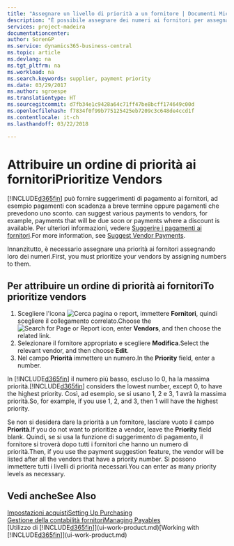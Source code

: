 ```yaml
---
title: "Assegnare un livello di priorità a un fornitore | Documenti Microsoft"
description: "È possibile assegnare dei numeri ai fornitori per assegnare loro una priorità e semplificare i suggerimenti di pagamento in Business Central."
services: project-madeira
documentationcenter: 
author: SorenGP
ms.service: dynamics365-business-central
ms.topic: article
ms.devlang: na
ms.tgt_pltfrm: na
ms.workload: na
ms.search.keywords: supplier, payment priority
ms.date: 03/29/2017
ms.author: sgroespe
ms.translationtype: HT
ms.sourcegitcommit: d7fb34e1c9428a64c71ff47be8bcff174649c00d
ms.openlocfilehash: f7834f0f99b775125425eb7209c3c648de4ccd1f
ms.contentlocale: it-ch
ms.lasthandoff: 03/22/2018

---
```

# <a name="prioritize-vendors"></a><span data-ttu-id="85d43-103">Attribuire un ordine di priorità ai fornitori</span><span class="sxs-lookup"><span data-stu-id="85d43-103">Prioritize Vendors</span></span>
[!INCLUDE[d365fin](includes/d365fin_md.md)]<span data-ttu-id="85d43-104"> può fornire suggerimenti di pagamento ai fornitori, ad esempio pagamenti con scadenza a breve termine oppure pagamenti che prevedono uno sconto.</span><span class="sxs-lookup"><span data-stu-id="85d43-104"> can suggest various payments to vendors, for example, payments that will be due soon or payments where a discount is available.</span></span> <span data-ttu-id="85d43-105">Per ulteriori informazioni, vedere [Suggerire i pagamenti ai fornitori](payables-how-suggest-vendor-payments.md).</span><span class="sxs-lookup"><span data-stu-id="85d43-105">For more information, see [Suggest Vendor Payments](payables-how-suggest-vendor-payments.md).</span></span>

<span data-ttu-id="85d43-106">Innanzitutto, è necessario assegnare una priorità ai fornitori assegnando loro dei numeri.</span><span class="sxs-lookup"><span data-stu-id="85d43-106">First, you must prioritize your vendors by assigning numbers to them.</span></span>

## <a name="to-prioritize-vendors"></a><span data-ttu-id="85d43-107">Per attribuire un ordine di priorità ai fornitori</span><span class="sxs-lookup"><span data-stu-id="85d43-107">To prioritize vendors</span></span>
1. <span data-ttu-id="85d43-108">Scegliere l'icona ![Cerca pagina o report](media/ui-search/search_small.png "icona Cerca pagina o report"), immettere **Fornitori**, quindi scegliere il collegamento correlato.</span><span class="sxs-lookup"><span data-stu-id="85d43-108">Choose the ![Search for Page or Report](media/ui-search/search_small.png "Search for Page or Report icon") icon, enter **Vendors**, and then choose the related link.</span></span>
2. <span data-ttu-id="85d43-109">Selezionare il fornitore appropriato e scegliere **Modifica**.</span><span class="sxs-lookup"><span data-stu-id="85d43-109">Select the relevant vendor, and then choose **Edit**.</span></span>
3. <span data-ttu-id="85d43-110">Nel campo **Priorità** immettere un numero.</span><span class="sxs-lookup"><span data-stu-id="85d43-110">In the **Priority** field, enter a number.</span></span>

<span data-ttu-id="85d43-111">In [!INCLUDE[d365fin](includes/d365fin_md.md)] il numero più basso, escluso lo 0, ha la massima priorità.</span><span class="sxs-lookup"><span data-stu-id="85d43-111">[!INCLUDE[d365fin](includes/d365fin_md.md)] considers the lowest number, except 0, to have the highest priority.</span></span> <span data-ttu-id="85d43-112">Così, ad esempio, se si usano 1, 2 e 3, 1 avrà la massima priorità.</span><span class="sxs-lookup"><span data-stu-id="85d43-112">So, for example, if you use 1, 2, and 3, then 1 will have the highest priority.</span></span>

<span data-ttu-id="85d43-113">Se non si desidera dare la priorità a un fornitore, lasciare vuoto il campo **Priorità**.</span><span class="sxs-lookup"><span data-stu-id="85d43-113">If you do not want to prioritize a vendor, leave the **Priority** field blank.</span></span> <span data-ttu-id="85d43-114">Quindi, se si usa la funzione di suggerimento di pagamento, il fornitore si troverà dopo tutti i fornitori che hanno un numero di priorità.</span><span class="sxs-lookup"><span data-stu-id="85d43-114">Then, if you use the payment suggestion feature, the vendor will be listed after all the vendors that have a priority number.</span></span> <span data-ttu-id="85d43-115">Si possono immettere tutti i livelli di priorità necessari.</span><span class="sxs-lookup"><span data-stu-id="85d43-115">You can enter as many priority levels as necessary.</span></span>

## <a name="see-also"></a><span data-ttu-id="85d43-116">Vedi anche</span><span class="sxs-lookup"><span data-stu-id="85d43-116">See Also</span></span>
[<span data-ttu-id="85d43-117">Impostazioni acquisti</span><span class="sxs-lookup"><span data-stu-id="85d43-117">Setting Up Purchasing</span></span>](purchasing-setup-purchasing.md)  
[<span data-ttu-id="85d43-118">Gestione della contabilità fornitori</span><span class="sxs-lookup"><span data-stu-id="85d43-118">Managing Payables</span></span>](payables-manage-payables.md)  
<span data-ttu-id="85d43-119">[Utilizzo di [!INCLUDE[d365fin](includes/d365fin_md.md)]](ui-work-product.md)</span><span class="sxs-lookup"><span data-stu-id="85d43-119">[Working with [!INCLUDE[d365fin](includes/d365fin_md.md)]](ui-work-product.md)</span></span>

